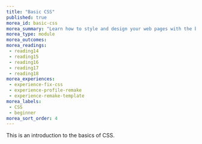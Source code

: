 ```yaml
---
title: "Basic CSS"
published: true
morea_id: basic-css
morea_summary: "Learn how to style and design your web pages with the basics of CSS"
morea_type: module
morea_outcomes:
morea_readings:
 - reading14
 - reading15
 - reading16
 - reading17
 - reading18
morea_experiences:
 - experience-fix-css
 - experience-profile-remake
 - experience-remake-template
morea_labels:
 - CSS
 - beginner
morea_sort_order: 4
---
```


This is an introduction to the basics of CSS.
